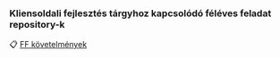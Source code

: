### Kliensoldali fejlesztés tárgyhoz kapcsolódó féléves feladat repository-k

:clipboard: [FF követelmények](https://github.com/siposm/oktatas-frontend-dev/blob/master/ff-requirements.md)
